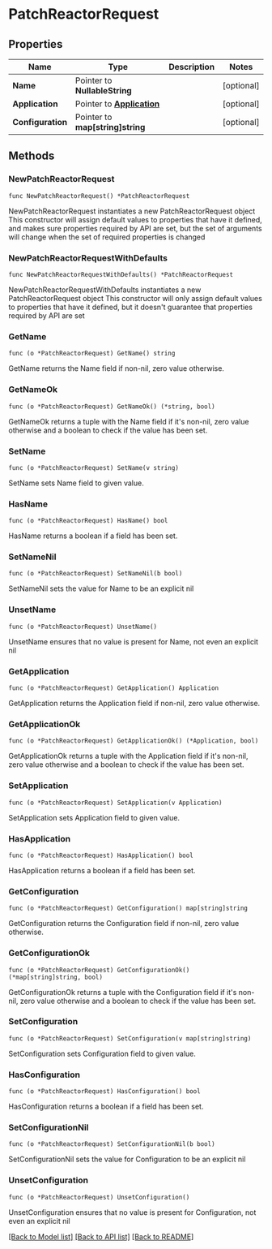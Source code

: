 # PatchReactorRequest

## Properties

Name | Type | Description | Notes
------------ | ------------- | ------------- | -------------
**Name** | Pointer to **NullableString** |  | [optional] 
**Application** | Pointer to [**Application**](Application.md) |  | [optional] 
**Configuration** | Pointer to **map[string]string** |  | [optional] 

## Methods

### NewPatchReactorRequest

`func NewPatchReactorRequest() *PatchReactorRequest`

NewPatchReactorRequest instantiates a new PatchReactorRequest object
This constructor will assign default values to properties that have it defined,
and makes sure properties required by API are set, but the set of arguments
will change when the set of required properties is changed

### NewPatchReactorRequestWithDefaults

`func NewPatchReactorRequestWithDefaults() *PatchReactorRequest`

NewPatchReactorRequestWithDefaults instantiates a new PatchReactorRequest object
This constructor will only assign default values to properties that have it defined,
but it doesn't guarantee that properties required by API are set

### GetName

`func (o *PatchReactorRequest) GetName() string`

GetName returns the Name field if non-nil, zero value otherwise.

### GetNameOk

`func (o *PatchReactorRequest) GetNameOk() (*string, bool)`

GetNameOk returns a tuple with the Name field if it's non-nil, zero value otherwise
and a boolean to check if the value has been set.

### SetName

`func (o *PatchReactorRequest) SetName(v string)`

SetName sets Name field to given value.

### HasName

`func (o *PatchReactorRequest) HasName() bool`

HasName returns a boolean if a field has been set.

### SetNameNil

`func (o *PatchReactorRequest) SetNameNil(b bool)`

 SetNameNil sets the value for Name to be an explicit nil

### UnsetName
`func (o *PatchReactorRequest) UnsetName()`

UnsetName ensures that no value is present for Name, not even an explicit nil
### GetApplication

`func (o *PatchReactorRequest) GetApplication() Application`

GetApplication returns the Application field if non-nil, zero value otherwise.

### GetApplicationOk

`func (o *PatchReactorRequest) GetApplicationOk() (*Application, bool)`

GetApplicationOk returns a tuple with the Application field if it's non-nil, zero value otherwise
and a boolean to check if the value has been set.

### SetApplication

`func (o *PatchReactorRequest) SetApplication(v Application)`

SetApplication sets Application field to given value.

### HasApplication

`func (o *PatchReactorRequest) HasApplication() bool`

HasApplication returns a boolean if a field has been set.

### GetConfiguration

`func (o *PatchReactorRequest) GetConfiguration() map[string]string`

GetConfiguration returns the Configuration field if non-nil, zero value otherwise.

### GetConfigurationOk

`func (o *PatchReactorRequest) GetConfigurationOk() (*map[string]string, bool)`

GetConfigurationOk returns a tuple with the Configuration field if it's non-nil, zero value otherwise
and a boolean to check if the value has been set.

### SetConfiguration

`func (o *PatchReactorRequest) SetConfiguration(v map[string]string)`

SetConfiguration sets Configuration field to given value.

### HasConfiguration

`func (o *PatchReactorRequest) HasConfiguration() bool`

HasConfiguration returns a boolean if a field has been set.

### SetConfigurationNil

`func (o *PatchReactorRequest) SetConfigurationNil(b bool)`

 SetConfigurationNil sets the value for Configuration to be an explicit nil

### UnsetConfiguration
`func (o *PatchReactorRequest) UnsetConfiguration()`

UnsetConfiguration ensures that no value is present for Configuration, not even an explicit nil

[[Back to Model list]](../README.md#documentation-for-models) [[Back to API list]](../README.md#documentation-for-api-endpoints) [[Back to README]](../README.md)


